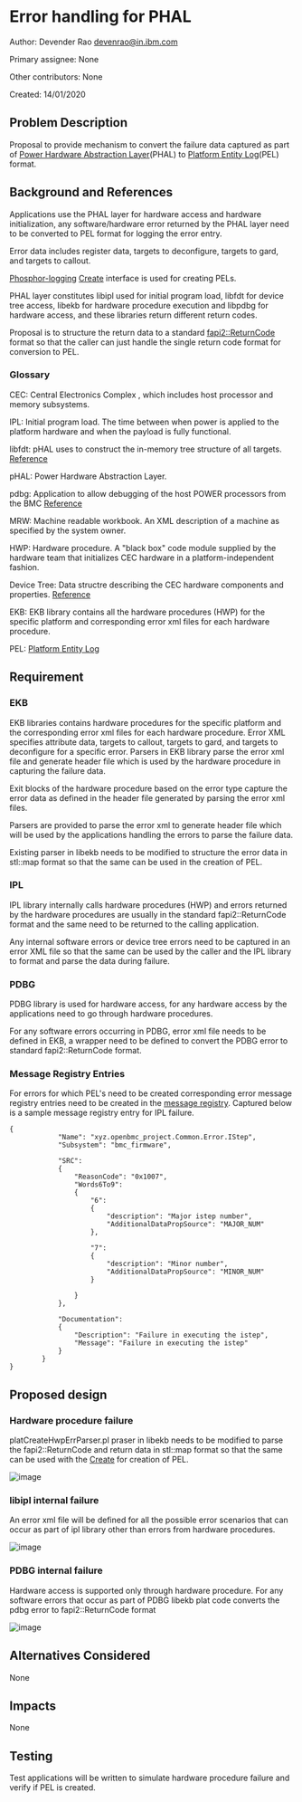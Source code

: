 # Error handling for PHAL

Author:
Devender Rao <devenrao@in.ibm.com> <devenrao>

Primary assignee:
None

Other contributors:
None

Created:
14/01/2020

## Problem Description

Proposal to provide mechanism to convert the failure data captured as part of
[Power Hardware Abstraction Layer](https://github.ibm.com/phal)(PHAL) to
[Platform Entity Log](https://github.com/openbmc/phosphor-logging/blob/master/extensions/openpower-pels/README.md)(PEL) format.

## Background and References
Applications use the PHAL layer for hardware access and hardware initialization,
any software/hardware error returned by the PHAL layer need to be converted to
PEL format for logging the error entry.

Error data includes register data, targets to deconfigure, targets to gard,
and targets to callout.

[Phosphor-logging](https://github.com/openbmc/phosphor-logging) [Create](https://github.com/openbmc/phosphor-dbus-interfaces/blob/master/xyz/openbmc_project/Logging/Create.interface.yaml)
interface is used for creating PELs.

PHAL layer constitutes libipl used for initial program load, libfdt for device
tree access, libekb for hardware procedure execution and libpdbg for hardware
access, and these libraries return different return codes.

Proposal is to structure the return data to a standard [fapi2::ReturnCode](https://github.ibm.com/openbmc/ekb/blob/77fdd0a50283eaf56e5ede976fd78f14c0075b2d/hwpf/fapi2/include/return_code.H)
format so that the caller can just handle the single return code format for
conversion to PEL.

### Glossary
CEC: Central Electronics Complex , which includes  host processor and memory
subsystems.

IPL: Initial program load. The time between when power is applied to the
platform hardware and when the payload is fully functional.

libfdt: pHAL uses to construct the in-memory tree structure of all targets.
[Reference](https://github.com/dgibson/dtc)

pHAL: Power Hardware Abstraction Layer.

pdbg: Application to allow debugging of the host POWER processors from the BMC
[Reference](https://github.com/open-power/pdbg)

MRW: Machine readable workbook. An XML description of a machine as specified
by the system owner.

HWP: Hardware procedure. A "black box" code module supplied by the hardware team
that initializes CEC hardware in a platform-independent fashion.

Device Tree: Data structre describing the CEC hardware components and properties. [Reference](https://elinux.org/Device_Tree_Reference)

EKB: EKB library contains all the hardware procedures (HWP) for the specific
platform and corresponding error xml files for each hardware procedure.

PEL: [Platform Entity Log](https://github.com/openbmc/phosphor-logging/blob/master/extensions/openpower-pels/README.md)


## Requirement
### EKB
EKB libraries contains hardware procedures for the specific platform and the
corresponding error xml files for each hardware procedure. Error XML specifies
attribute data, targets to callout, targets to gard, and targets to
deconfigure for a specific error. Parsers in EKB library parse the error xml
file and generate header file which is used by the hardware procedure in
capturing the failure data.

Exit blocks of the hardware procedure based on the error type capture the
error data as defined in the header file generated by parsing the error xml
files.

Parsers are provided to parse the error xml to generate header file which will
be used by the applications handling the errors to parse the failure data.

Existing parser in libekb needs to be modified to structure the error data in
stl::map format so that the same can be used in the creation of PEL.

### IPL
IPL library internally calls hardware procedures (HWP) and errors returned by
the hardware procedures are usually in the standard fapi2::ReturnCode format
and the same need to be returned to the calling application.

Any internal software errors or device tree errors need to be captured in an
error XML file so that the same can be used by the caller and the IPL library
to format and parse the data during failure.

### PDBG
PDBG library is used for hardware access, for any hardware access by the
applications need to go through hardware procedures.

For any software errors occurring in PDBG, error xml file needs to be defined in
EKB, a wrapper need to be defined to convert the PDBG error to standard
fapi2::ReturnCode format.

### Message Registry Entries
For errors for which PEL's need to be created corresponding error message
registry entries need to be created in the [message registry](https://github.com/openbmc/phosphor-logging/blob/master/extensions/openpower-pels/registry/message_registry.json).
Captured below is a sample message registry entry for IPL failure.
```
{
            "Name": "xyz.openbmc_project.Common.Error.IStep",
            "Subsystem": "bmc_firmware",

            "SRC":
            {
                "ReasonCode": "0x1007",
                "Words6To9":
                {
                    "6":
                    {
                        "description": "Major istep number",
                        "AdditionalDataPropSource": "MAJOR_NUM"
                    },

                    "7":
                    {
                        "description": "Minor number",
                        "AdditionalDataPropSource": "MINOR_NUM"
                    }

                }
            },

            "Documentation":
            {
                "Description": "Failure in executing the istep",
                "Message": "Failure in executing the istep"
            }
        }
}
```

## Proposed design
### Hardware procedure failure
platCreateHwpErrParser.pl praser in libekb needs to be modified to parse the
fapi2::ReturnCode and return data in stl::map format so that the same can be
used with the [Create]( https://github.com/openbmc/phosphor-dbus-interfaces/blob/master/xyz/openbmc_project/Logging/Create.interface.yaml) for
creation of PEL.

![image](https://user-images.githubusercontent.com/26330444/72326377-21218400-36d5-11ea-817c-1043e81b0162.png)

### libipl internal failure
An error xml file will be defined for all the possible error scenarios that can
occur as part of ipl library other than errors from hardware procedures.

![image](https://user-images.githubusercontent.com/26330444/72326569-6cd42d80-36d5-11ea-8df0-e6eac8bb4522.png)

### PDBG internal failure
Hardware access is supported only through hardware procedure. For any software
errors that occur as part of PDBG libekb plat code converts the pdbg error to
fapi2::ReturnCode format

![image](https://user-images.githubusercontent.com/26330444/72326642-8f664680-36d5-11ea-8d56-63367acf739c.png)

## Alternatives Considered
None

## Impacts
None

## Testing
Test applications will be written to simulate hardware procedure failure and
verify if PEL is created.
